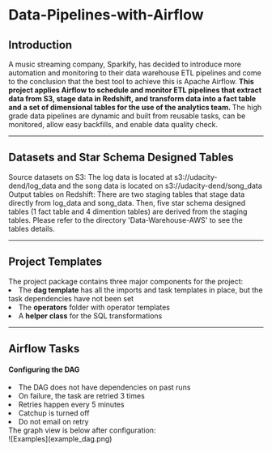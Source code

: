 # Data-Pipelines-with-Airflow
<h2>Introduction</h2>
A music streaming company, Sparkify, has decided to introduce more automation and monitoring to their data warehouse ETL pipelines and come to the conclusion that the best tool to achieve this is Apache Airflow. <strong>This project applies Airflow to schedule and monitor ETL pipelines that extract data from S3, stage data in Redshift, and transform data into a fact table and a set of dimensional tables for the use of the analytics team. </strong> The high grade data pipelines are dynamic and built from reusable tasks, can be monitored, allow easy backfills, and enable data quality check.

-----------------------------------------------------------------------------------------------------

<h2>Datasets and Star Schema Designed Tables</h2>
Source datasets on S3: The log data is located at s3://udacity-dend/log_data and the song data is located on s3://udacity-dend/song_data<br>
Output tables on Redshift: There are two staging tables that stage data directly from log_data and song_data. Then, five star schema designed tables (1 fact table and 4 dimention tables) are derived from the staging tables. Please refer to the directory 'Data-Warehouse-AWS' to see the tables details. 

-----------------------------------------------------------------------------------------------------

<h2>Project Templates</h2>
The project package contains three major components for the project:
<li>The <strong>dag template</strong>  has all the imports and task templates in place, but the task dependencies have not been set</li>
<li>The <strong>operators</strong> folder with operator templates</li>
<li>A <strong>helper class</strong> for the SQL transformations</li>

-----------------------------------------------------------------------------------------------------

<h2>Airflow Tasks</h2>
<h4>Configuring the DAG</h4>
<li>The DAG does not have dependencies on past runs</li>
<li>On failure, the task are retried 3 times</li>
<li>Retries happen every 5 minutes</li>
<li>Catchup is turned off</li>
<li>Do not email on retry</li>
The graph view is below after configuration:<br>
![Examples](example_dag.png)
